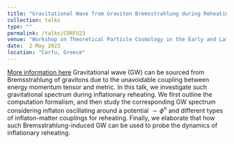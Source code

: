 ```yaml
---
title: "Gravitational Wave from Graviton Bremsstrahlung during Reheating"
collection: talks
type: ""
permalink: /talks/CORFU23
venue: "Workshop on Theoretical Particle Cosmology in the Early and Late Universe (CORFU2023)"
date:  2 May 2023
location: "Corfu, Greece"
---
```

[More information here](https://www.physics.ntua.gr/corfu2023/hu.html)
Gravitational wave (GW) can be sourced from Bremsstrahlung of gravitons due to  the unavoidable coupling between energy momentum tensor and metric.  In this talk, we investigate such  gravitational spectrum during inflationary reheating. We first outline the computation formalism, and then study the corresponding  GW spectrum considering inflaton oscillating around a potential $\sim \phi^{n}$ and different types of inflaton-matter couplings for reheating. Finally, we elaborate that how such Bremsstrahlung-induced GW can be used to probe the dynamics of inflationary reheating.
